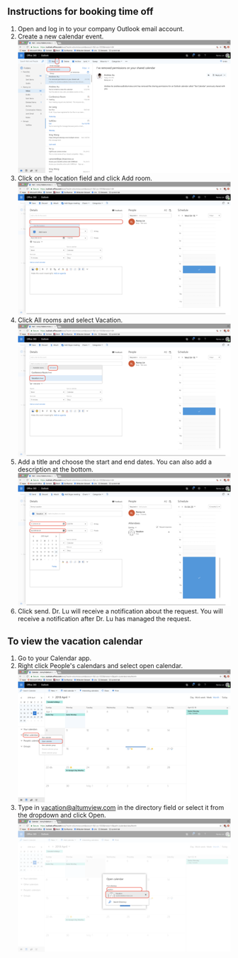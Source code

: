 ## Instructions for booking time off

 1. Open and log in to your company Outlook email account.
 2. Create a new calendar event. ![Step2](img/Step_1_2.png)
 3. Click on the location field and click Add room. ![Step3](img/Step_2.png)
 4. Click All rooms and select Vacation. ![Step4](img/Step_3_2.png)
 5. Add a title and choose the start and end dates. You can also add a description at the bottom. ![Step5](img/Step_4_2.png)
 6. Click send. Dr. Lu will receive a notification about the request. You will receive a notification after Dr. Lu has managed the request. 
 
## To view the vacation calendar
 1. Go to your Calendar app.
 2. Right click People's calendars and select open calendar. ![View1](img/View1.png)
 3. Type in vacation@altumview.com in the directory field or select it from the dropdown and click Open.![View2](img/View2.png)

 


<!--stackedit_data:
eyJoaXN0b3J5IjpbLTQzOTAwNDg1OCwtOTcwMDk1Nzc3LC04OT
Q1MDkzNCw4OTE1NDkwMjAsLTE4NDg4NjgwNzYsLTE5NzkwNTEy
ODUsNzM3MTI5NDY1LDE4MjU2NzYyNDddfQ==
-->
